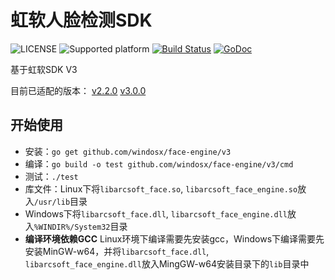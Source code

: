 # 虹软人脸检测SDK
![LICENSE](https://img.shields.io/github/license/windosx/face-engine)
![Supported platform](https://img.shields.io/badge/platform-win%20%7C%20linux-lightgrey)
[![Build Status](https://travis-ci.org/windosx/face-engine.svg?branch=master)](https://travis-ci.org/windosx/face-engine)
[![GoDoc](http://godoc.org/github.com/windosx/face-engine?status.svg)](http://godoc.org/github.com/windosx/face-engine)

基于虹软SDK V3

目前已适配的版本：
[v2.2.0](https://github.com/windosx/face-engine/tree/v2.2.0)
[v3.0.0](https://github.com/windosx/face-engine/tree/v3.0.3)

开始使用
---
* 安装：`go get github.com/windosx/face-engine/v3`
* 编译：`go build -o test github.com/windosx/face-engine/v3/cmd`
* 测试：`./test`
* 库文件：Linux下将`libarcsoft_face.so`, `libarcsoft_face_engine.so`放入`/usr/lib`目录
* Windows下将`libarcsoft_face.dll`, `libarcsoft_face_engine.dll`放入`%WINDIR%/System32`目录
* **编译环境依赖GCC** Linux环境下编译需要先安装gcc，Windows下编译需要先安装MinGW-w64，并将`libarcsoft_face.dll`, `libarcsoft_face_engine.dll`放入MingGW-w64安装目录下的`lib`目录中
